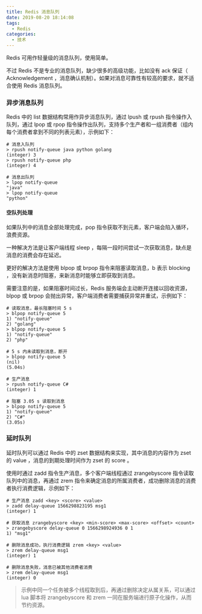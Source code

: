 ```yaml
---
title: Redis 消息队列
date: 2019-08-20 18:14:08
tags:
  - Redis
categories:
  - 技术
---
```


Redis 可用作轻量级的消息队列，使用简单。

不过 Redis 不是专业的消息队列，缺少很多的高级功能，比如没有 ack 保证（ Acknowledgement ，消息确认机制）。如果对消息可靠性有较高的要求，就不适合使用 Redis 消息队列。



<!-- more -->



### 异步消息队列

Redis 中的 list 数据结构常用作异步消息队列，通过 lpush 或 rpush 指令操作入队列，通过 lpop 或 rpop 指令操作出队列，支持多个生产者和一组消费者（组内每个消费者拿到不同的列表元素），示例如下：

```shell
# 消息入队列
> rpush notify-queue java python golang
(integer) 3
> rpush notify-queue php
(integer) 4

# 消息出队列
> lpop notify-queue
"java"
> lpop notify-queue
"python"
```



#### 空队列处理

如果队列中的消息全部处理完成，pop 指令获取不到元素，客户端会陷入循环，浪费资源。

一种解决方法是让客户端线程 sleep ，每隔一段时间尝试一次获取消息，缺点是消息的消费会存在延迟。

更好的解决方法是使用 blpop 或 brpop 指令来阻塞读取消息，b 表示 blocking ，没有新消息时阻塞，来新消息时能够立即获取到消息。

需要注意的是，如果阻塞时间过长，Redis 服务端会主动断开连接以回收资源，blpop 或 brpop 会抛出异常，客户端消费者需要捕获异常并重试，示例如下：

```shell
# 读取消息，最长阻塞时间 5 s
> blpop notify-queue 5
1) "notify-queue"
2) "golang"
> blpop notify-queue 5
1) "notify-queue"
2) "php"

# 5 s 内未读取到消息，断开
> blpop notify-queue 5
(nil)
(5.04s)

# 生产消息
> rpush notify-queue C#
(integer) 1

# 阻塞 3.05 s 读取到消息
> blpop notify-queue 5
1) "notify-queue"
2) "C#"
(3.05s)
```



### 延时队列

延时队列可以通过 Redis 中的 zset 数据结构来实现，其中消息的内容作为 zset 的 value ，消息的到期处理时间作为 zset 的 score 。

使用时通过 zadd 指令生产消息，多个客户端线程通过 zrangebyscore 指令读取队列中的消息，再通过 zrem 指令来确定消息的所属消费者，成功删除消息的消费者执行消费逻辑，示例如下：

```shell
# 生产消息 zadd <key> <score> <value>
> zadd delay-queue 1566298823195 msg1
(integer) 1

# 获取消息 zrangebyscore <key> <min-score> <max-score> <offset> <count>
> zrangebyscore delay-queue 0 1566298924936 0 1
1) "msg1"

# 删除消息成功，执行消费逻辑 zrem <key> <value>
> zrem delay-queue msg1
(integer) 1

# 删除消息失败，消息已被其他消费者消费
> zrem delay-queue msg1
(integer) 0
```

> 示例中同一个任务被多个线程取到后，再通过删除决定从属关系，可以通过 lua 脚本将 zrangebyscore 和 zrem 一同在服务端进行原子化操作，从而节约资源。